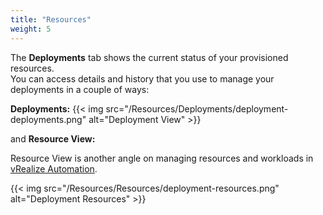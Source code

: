 ```yaml
---
title: "Resources"
weight: 5
---
```


The <strong>Deployments</strong> tab shows the current status of your provisioned resources.<br> 
You can access details and history that you use to manage your deployments in a couple of ways:

<strong>Deployments:</strong> 
{{< img src="/Resources/Deployments/deployment-deployments.png" alt="Deployment View" >}}

and <strong>Resource View:</strong>

Resource View is another angle on managing resources and workloads in [vRealize Automation](https://www.vmware.com/products/vrealize-automation.html). 

{{< img src="/Resources/Resources/deployment-resources.png" alt="Deployment Resources" >}}